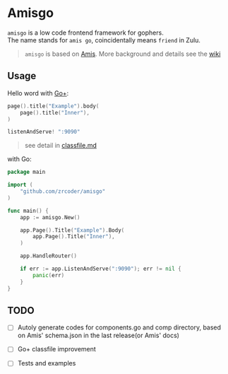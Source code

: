 # Amisgo

`amisgo` is a low code frontend framework for gophers.  
 The name stands for `amis go`, coincidentally means `friend` in Zulu.

> `amisgo` is based on [Amis](https://aisuda.bce.baidu.com/amis).
> More background and details see the [wiki](https://github.com/zrcoder/amisgo/wiki)

## Usage

Hello word with [Go+](https://goplus.org):

```c
page().title("Example").body(
	page().title("Inner"),
)

listenAndServe! ":9090"
```

> see detail in [classfile.md](classfile.md)

with Go:

```go
package main

import (
	"github.com/zrcoder/amisgo"
)

func main() {
	app := amisgo.New()

	app.Page().Title("Example").Body(
		app.Page().Title("Inner"),
	)

	app.HandleRouter()

	if err := app.ListenAndServe(":9090"); err != nil {
		panic(err)
	}
}
```

## TODO

- [ ] Autoly generate codes for components.go and comp directory, based on Amis' schema.json in the last release(or Amis' docs)

- [ ] Go+ classfile improvement

- [ ] Tests and examples
